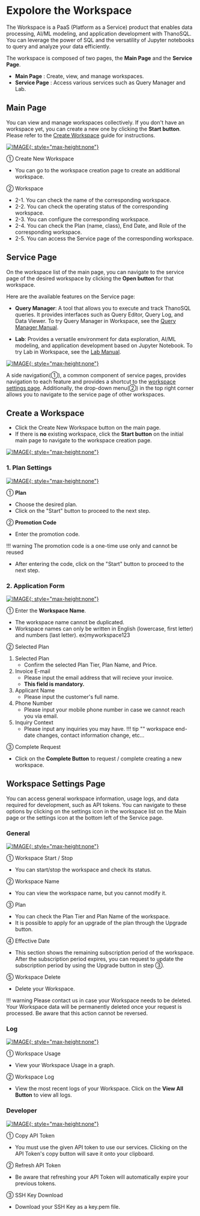 # __Expolore the Workspace__

The Workspace is a PaaS (Platform as a Service) product that enables data processing, AI/ML modeling, and application development with ThanoSQL. You can leverage the power of SQL and the versatility of Jupyter notebooks to query and analyze your data efficiently.

The workspace is composed of two pages, the **Main Page** and the **Service Page**.

- **Main Page** : Create, view, and manage workspaces.
- **Service Page** : Access various services such as Query Manager and Lab.

## __Main Page__

You can view and manage workspaces collectively. If you don't have an workspace yet, you can create a new one by clicking the **Start button**. Please refer to the [Create Workspace](#create-a-workspace) guide for instructions.

[![IMAGE](../../../img/getting_started/img6.png){: style="max-height:none"}](../../../img/getting_started/img6.png)

① Create New Workspace

- You can go to the workspace creation page to create an additional workspace.

② Workspace

- 2-1. You can check the name of the corresponding workspace.
- 2-2. You can check the operating status of the corresponding workspace.
- 2-3. You can configure the corresponding workspace.
- 2-4. You can check the Plan (name, class), End Date, and Role of the corresponding workspace.
- 2-5. You can access the Service page of the corresponding workspace.

## __Service Page__

On the workspace list of the main page, you can navigate to the service page of the desired workspace by clicking the **Open button** for that workspace.

Here are the available features on the Service page:

- **Query Manager**: A tool that allows you to execute and track ThanoSQL queries. It provides interfaces such as Query Editor, Query Log, and Data Viewer. To try Query Manager in Workspace, see the [Query Manager Manual](./query_manager.md).

- **Lab**: Provides a versatile environment for data exploration, AI/ML modeling, and application development based on Jupyter Notebook. To try Lab in Workspace, see the [Lab Manual](./lab.md).

[![IMAGE](../../../img/getting_started/paas/workspace/img0.png){: style="max-height:none"}](../../../img/getting_started/paas/workspace/img0.png)

A side navigation(①), a common component of service pages, provides navigation to each feature and provides a shortcut to the [workspace settings page](#workspace-settings-page). Additionally, the drop-down menu(②) in the top right corner allows you to navigate to the service page of other workspaces.

## __Create a Workspace__

- Click the Create New Workspace button on the main page.
- If there is **no** existing workspace, click the **Start button** on the initial main page to navigate to the workspace creation page.

[![IMAGE](../../../img/getting_started/img3.png){: style="max-height:none"}](../../../img/getting_started/img3.png)

### __1. Plan Settings__

[![IMAGE](../../../img/getting_started/img4.png){: style="max-height:none"}](../../../img/getting_started/img4.png)

① **Plan**

- Choose the desired plan.
- Click on the "Start" button to proceed to the next step.

② **Promotion Code**

- Enter the promotion code.

!!! warning
    The promotion code is a one-time use only and cannot be reused

- After entering the code, click on the "Start" button to proceed to the next step.

### __2. Application Form__

[![IMAGE](../../../img/getting_started/img5.png){: style="max-height:none"}](../../../img/getting_started/img5.png)

① Enter the **Workspace Name**.

- The workspace name cannot be duplicated.
- Workspace names can only be written in English (lowercase, first letter) and numbers (last letter). ex)myworkspace123

② Selected Plan

1. Selected Plan
      - Confirm the selected Plan Tier, Plan Name, and Price.
2. Invoice E-mail
      - Please input the email address that will recieve your invoice.
      - **This field is mandatory.**
3. Applicant Name
      - Please input the customer's full name.
4. Phone Number
      - Please input your mobile phone number in case we cannot reach you via email.
5. Inquiry Context
      - Please input any inquiries you may have.
!!! tip ""
      workspace end-date changes, contact information change, etc...

③ Complete Request

- Click on the **Complete Button** to request / complete creating a new workspace.

## __Workspace Settings Page__

You can access general workspace information, usage logs, and data required for development, such as API tokens. You can navigate to these options by clicking on the settings icon in the workspace list on the Main page or the settings icon at the bottom left of the Service page.

### __General__

[![IMAGE](../../../img/getting_started/img10.png){: style="max-height:none"}](../../../img/getting_started/img10.png)

① Workspace Start / Stop

- You can start/stop the workspace and check its status.

② Workspace Name

- You can view the workspace name, but you cannot modify it.

③ Plan

- You can check the Plan Tier and Plan Name of the workspace.
- It is possible to apply for an upgrade of the plan through the Upgrade button.  

④ Effective Date

- This section shows the remaining subscription period of the workspace. After the subscription period expires, you can request to update the subscription period by using the Upgrade button in step ③.

⑤ Workspace Delete

- Delete your Workspace.

!!! warning
    Please contact us in case your Workspace needs to be deleted. Your Workspace data will be permanently deleted once your request is processed. Be aware that this action cannot be reversed.

### __Log__

[![IMAGE](../../../img/getting_started/img11.png){: style="max-height:none"}](../../../img/getting_started/img11.png)

① Workspace Usage

- View your Workspace Usage in a graph.

② Workspace Log

- View the most recent logs of your Workspace. Click on the **View All Button** to view all logs.

### __Developer__

[![IMAGE](../../../img/getting_started/img12.png){: style="max-height:none"}](../../../img/getting_started/img12.png)

① Copy API Token

- You must use the given API token to use our services. Clicking on the API Token's copy button will save it onto your clipboard.

② Refresh API Token

- Be aware that refreshing your API Token will automatically expire your previous tokens.

③ SSH Key Download

- Download your SSH Key as a key.pem file.
